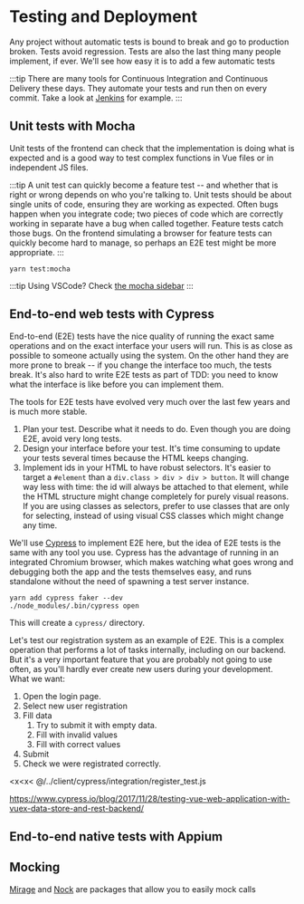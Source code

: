 # Testing and Deployment

Any project without automatic tests is bound to break and go to production broken. Tests avoid regression. Tests are also the last thing many people implement, if ever. We'll see how easy it is to add a few automatic tests

:::tip
There are many tools for Continuous Integration and Continuous Delivery these days. They automate your tests and run then on every commit. Take a look at [Jenkins](https://www.jenkins.io/) for example.
:::

## Unit tests with Mocha

Unit tests of the frontend can check that the implementation is doing what is expected and is a good way to test complex functions in Vue files or in independent JS files.

:::tip
A unit test can quickly become a feature test -- and whether that is right or wrong depends on who you're talking to. Unit tests should be about single units of code, ensuring they are working as expected. Often bugs happen when you integrate code; two pieces of code which are correctly working in separate have a bug when called together. Feature tests catch those bugs. On the frontend simulating a browser for feature tests can quickly become hard to manage, so perhaps an E2E test might be more appropriate.
:::

```shell
yarn test:mocha
```

:::tip
Using VSCode? Check [the mocha sidebar](https://marketplace.visualstudio.com/items?itemName=maty.vscode-mocha-sidebar)
:::

## End-to-end web tests with Cypress

End-to-end (E2E) tests have the nice quality of running the exact same operations and on the exact interface your users will run. This is as close as possible to someone actually using the system. On the other hand they are more prone to break -- if you change the interface too much, the tests break. It's also hard to write E2E tests as part of TDD: you need to know what the interface is like before you can implement them.

The tools for E2E tests have evolved very much over the last few years and is much more stable.

1. Plan your test. Describe what it needs to do. Even though you are doing E2E, avoid very long tests.
1. Design your interface before your test. It's time consuming to update your tests several times because the HTML keeps changing.
1. Implement ids in your HTML to have robust selectors. It's easier to target a `#element` than a `div.class > div > div > button`. It will change way less with time: the id will always be attached to that element, while the HTML structure might change completely for purely visual reasons. If you are using classes as selectors, prefer to use classes that are only for selecting, instead of using visual CSS classes which might change any time.

We'll use [Cypress](https://www.cypress.io/) to implement E2E here, but the idea of E2E tests is the same with any tool you use. Cypress has the advantage of running in an integrated Chromium browser, which makes watching what goes wrong and debugging both the app and the tests themselves easy, and runs standalone without the need of spawning a test server instance.

```shell
yarn add cypress faker --dev
./node_modules/.bin/cypress open

```

This will create a `cypress/` directory.

Let's test our registration system as an example of E2E. This is a complex operation that performs a lot of tasks internally, including on our backend. But it's a very important feature that you are probably not going to use often, as you'll hardly ever create new users during your development. What we want:

1. Open the login page.
1. Select new user registration
1. Fill data
   1. Try to submit it with empty data.
   1. Fill with invalid values
   1. Fill with correct values
1. Submit
1. Check we were registrated correctly.

<x<x< @/../client/cypress/integration/register_test.js

https://www.cypress.io/blog/2017/11/28/testing-vue-web-application-with-vuex-data-store-and-rest-backend/

## End-to-end native tests with Appium

## Mocking

[Mirage](https://miragejs.com/) and [Nock](https://github.com/nock/nock) are packages that allow you to easily mock calls
